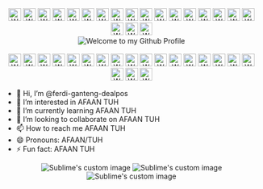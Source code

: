 <div align="center">
  <img src="https://i.postimg.cc/LXLjzS35/2223123-removebg-preview-1.png" 
       style="width: 25px; height: auto;" 
       alt="Welcome to my Github Profile" />
  <img src="https://i.postimg.cc/LXLjzS35/2223123-removebg-preview-1.png" 
       style="width: 25px; height: auto;" 
       alt="Welcome to my Github Profile" />
  <img src="https://i.postimg.cc/LXLjzS35/2223123-removebg-preview-1.png" 
       style="width: 25px; height: auto;" 
       alt="Welcome to my Github Profile" />
  <img src="https://i.postimg.cc/LXLjzS35/2223123-removebg-preview-1.png" 
       style="width: 25px; height: auto;" 
       alt="Welcome to my Github Profile" />
  <img src="https://i.postimg.cc/LXLjzS35/2223123-removebg-preview-1.png" 
       style="width: 25px; height: auto;" 
       alt="Welcome to my Github Profile" />
  <img src="https://i.postimg.cc/LXLjzS35/2223123-removebg-preview-1.png" 
       style="width: 25px; height: auto;" 
       alt="Welcome to my Github Profile" />
  <img src="https://i.postimg.cc/LXLjzS35/2223123-removebg-preview-1.png" 
       style="width: 25px; height: auto;" 
       alt="Welcome to my Github Profile" />
  <img src="https://i.postimg.cc/LXLjzS35/2223123-removebg-preview-1.png" 
       style="width: 25px; height: auto;" 
       alt="Welcome to my Github Profile" />
  <img src="https://i.postimg.cc/LXLjzS35/2223123-removebg-preview-1.png" 
       style="width: 25px; height: auto;" 
       alt="Welcome to my Github Profile" />
  <img src="https://i.postimg.cc/LXLjzS35/2223123-removebg-preview-1.png" 
       style="width: 25px; height: auto;" 
       alt="Welcome to my Github Profile" />
  <img src="https://i.postimg.cc/LXLjzS35/2223123-removebg-preview-1.png" 
       style="width: 25px; height: auto;" 
       alt="Welcome to my Github Profile" />
  <img src="https://i.postimg.cc/LXLjzS35/2223123-removebg-preview-1.png" 
       style="width: 25px; height: auto;" 
       alt="Welcome to my Github Profile" />
  <img src="https://i.postimg.cc/LXLjzS35/2223123-removebg-preview-1.png" 
       style="width: 25px; height: auto;" 
       alt="Welcome to my Github Profile" />
  <img src="https://i.postimg.cc/LXLjzS35/2223123-removebg-preview-1.png" 
       style="width: 25px; height: auto;" 
       alt="Welcome to my Github Profile" />
  <img src="https://i.postimg.cc/LXLjzS35/2223123-removebg-preview-1.png" 
       style="width: 25px; height: auto;" 
       alt="Welcome to my Github Profile" />
  <img src="https://i.postimg.cc/LXLjzS35/2223123-removebg-preview-1.png" 
       style="width: 25px; height: auto;" 
       alt="Welcome to my Github Profile" />
  <img src="https://i.postimg.cc/LXLjzS35/2223123-removebg-preview-1.png" 
       style="width: 25px; height: auto;" 
       alt="Welcome to my Github Profile" />
  <img src="https://i.postimg.cc/LXLjzS35/2223123-removebg-preview-1.png" 
       style="width: 25px; height: auto;" 
       alt="Welcome to my Github Profile" />
  <img src="https://i.postimg.cc/LXLjzS35/2223123-removebg-preview-1.png" 
       style="width: 25px; height: auto;" 
       alt="Welcome to my Github Profile" />
  <img src="https://i.postimg.cc/LXLjzS35/2223123-removebg-preview-1.png" 
       style="width: 25px; height: auto;" 
       alt="Welcome to my Github Profile" />
</div>

<div align="center">
  <img src="https://github.com/BrunnerLivio/brunnerlivio/blob/master/images/welcome.png?raw=true" style="max-width: 100%;" alt="Welcome to my Github Profile" />
  <br />
  <br />
</div>

<div align="center">
  <img src="https://i.postimg.cc/LXLjzS35/2223123-removebg-preview-1.png" 
       style="width: 25px; height: auto;" 
       alt="Welcome to my Github Profile" />
  <img src="https://i.postimg.cc/LXLjzS35/2223123-removebg-preview-1.png" 
       style="width: 25px; height: auto;" 
       alt="Welcome to my Github Profile" />
  <img src="https://i.postimg.cc/LXLjzS35/2223123-removebg-preview-1.png" 
       style="width: 25px; height: auto;" 
       alt="Welcome to my Github Profile" />
  <img src="https://i.postimg.cc/LXLjzS35/2223123-removebg-preview-1.png" 
       style="width: 25px; height: auto;" 
       alt="Welcome to my Github Profile" />
  <img src="https://i.postimg.cc/LXLjzS35/2223123-removebg-preview-1.png" 
       style="width: 25px; height: auto;" 
       alt="Welcome to my Github Profile" />
  <img src="https://i.postimg.cc/LXLjzS35/2223123-removebg-preview-1.png" 
       style="width: 25px; height: auto;" 
       alt="Welcome to my Github Profile" />
  <img src="https://i.postimg.cc/LXLjzS35/2223123-removebg-preview-1.png" 
       style="width: 25px; height: auto;" 
       alt="Welcome to my Github Profile" />
  <img src="https://i.postimg.cc/LXLjzS35/2223123-removebg-preview-1.png" 
       style="width: 25px; height: auto;" 
       alt="Welcome to my Github Profile" />
  <img src="https://i.postimg.cc/LXLjzS35/2223123-removebg-preview-1.png" 
       style="width: 25px; height: auto;" 
       alt="Welcome to my Github Profile" />
  <img src="https://i.postimg.cc/LXLjzS35/2223123-removebg-preview-1.png" 
       style="width: 25px; height: auto;" 
       alt="Welcome to my Github Profile" />
  <img src="https://i.postimg.cc/LXLjzS35/2223123-removebg-preview-1.png" 
       style="width: 25px; height: auto;" 
       alt="Welcome to my Github Profile" />
  <img src="https://i.postimg.cc/LXLjzS35/2223123-removebg-preview-1.png" 
       style="width: 25px; height: auto;" 
       alt="Welcome to my Github Profile" />
  <img src="https://i.postimg.cc/LXLjzS35/2223123-removebg-preview-1.png" 
       style="width: 25px; height: auto;" 
       alt="Welcome to my Github Profile" />
  <img src="https://i.postimg.cc/LXLjzS35/2223123-removebg-preview-1.png" 
       style="width: 25px; height: auto;" 
       alt="Welcome to my Github Profile" />
  <img src="https://i.postimg.cc/LXLjzS35/2223123-removebg-preview-1.png" 
       style="width: 25px; height: auto;" 
       alt="Welcome to my Github Profile" />
  <img src="https://i.postimg.cc/LXLjzS35/2223123-removebg-preview-1.png" 
       style="width: 25px; height: auto;" 
       alt="Welcome to my Github Profile" />
  <img src="https://i.postimg.cc/LXLjzS35/2223123-removebg-preview-1.png" 
       style="width: 25px; height: auto;" 
       alt="Welcome to my Github Profile" />
  <img src="https://i.postimg.cc/LXLjzS35/2223123-removebg-preview-1.png" 
       style="width: 25px; height: auto;" 
       alt="Welcome to my Github Profile" />
  <img src="https://i.postimg.cc/LXLjzS35/2223123-removebg-preview-1.png" 
       style="width: 25px; height: auto;" 
       alt="Welcome to my Github Profile" />
  <img src="https://i.postimg.cc/LXLjzS35/2223123-removebg-preview-1.png" 
       style="width: 25px; height: auto;" 
       alt="Welcome to my Github Profile" />
</div>

- 👋 Hi, I’m @ferdi-ganteng-dealpos
- 👀 I’m interested in AFAAN TUH
- 🌱 I’m currently learning AFAAN TUH
- 💞️ I’m looking to collaborate on AFAAN TUH
- 📫 How to reach me AFAAN TUH
- 😄 Pronouns: AFAAN/TUH
- ⚡ Fun fact: AFAAN TUH

<p align="center">
  <img src="https://i.postimg.cc/Dw9n43j8/3dgifmaker02246.gif" alt="Sublime's custom image"/>
  <img src="https://i.postimg.cc/JhCC4c0X/3dgifmaker33391.gif" alt="Sublime's custom image"/>
  <img src="https://i.postimg.cc/FR9t0rjs/3dgifmaker51336.gif" alt="Sublime's custom image"/>
</p>


<!---
ferdi-ganteng-dealpos/ferdi-ganteng-dealpos is a ✨ special ✨ repository because its `README.md` (this file) appears on your GitHub profile.
You can click the Preview link to take a look at your changes.
--->
